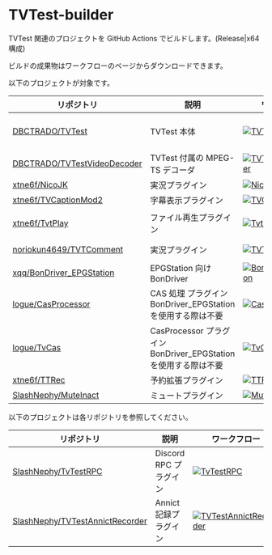 # TVTest-builder

TVTest 関連のプロジェクトを GitHub Actions でビルドします。(Release|x64 構成)

ビルドの成果物はワークフローのページからダウンロードできます。

以下のプロジェクトが対象です。

| リポジトリ | 説明 | ワークフロー | 成果物 | 
|---|---|---|---|
| [DBCTRADO/TVTest](https://github.com/DBCTRADO/TVTest) | TVTest 本体 | [![TVTest](https://github.com/SlashNephy/TVTest-builder/actions/workflows/TVTest.yml/badge.svg)](https://github.com/SlashNephy/TVTest-builder/actions/workflows/TVTest.yml) | `TVTest.exe`, `TVTest_Image.dll`, サンプルプラグイン |
| [DBCTRADO/TVTestVideoDecoder](https://github.com/DBCTRADO/TVTestVideoDecoder) | TVTest 付属の MPEG-TS デコーダ | [![TVTestVideoDecoder](https://github.com/SlashNephy/TVTest-builder/actions/workflows/TVTestVideoDecoder.yml/badge.svg)](https://github.com/SlashNephy/TVTest-builder/actions/workflows/TVTestVideoDecoder.yml) | `TVTestVideoDecoder.ax` |
| [xtne6f/NicoJK](https://github.com/xtne6f/NicoJK) | 実況プラグイン | [![NicoJK](https://github.com/SlashNephy/TVTest-builder/actions/workflows/NicoJK.yml/badge.svg)](https://github.com/SlashNephy/TVTest-builder/actions/workflows/NicoJK.yml) | `NicoJK.tvtp` |
| [xtne6f/TVCaptionMod2](https://github.com/xtne6f/TVCaptionMod2) | 字幕表示プラグイン | [![TVCaptionMod2](https://github.com/SlashNephy/TVTest-builder/actions/workflows/TVCaptionMod2.yml/badge.svg)](https://github.com/SlashNephy/TVTest-builder/actions/workflows/TVCaptionMod2.yml) | `TVCaptionMod2.tvtp` |
| [xtne6f/TvtPlay](https://github.com/xtne6f/TvtPlay) | ファイル再生プラグイン | [![TvtPlay](https://github.com/SlashNephy/TVTest-builder/actions/workflows/TvtPlay.yml/badge.svg)](https://github.com/SlashNephy/TVTest-builder/actions/workflows/TvtPlay.yml) | `TvtPlay.tvtp`, `BonDriver_Pipe.dll`, ~~`TvtAudioStretchFilter.ax`~~ |
| [noriokun4649/TVTComment](https://github.com/noriokun4649/TVTComment) | 実況プラグイン | [![TVTComment](https://github.com/SlashNephy/TVTest-builder/actions/workflows/TVTComment.yml/badge.svg)](https://github.com/SlashNephy/TVTest-builder/actions/workflows/TVTComment.yml) | `TvtComment.tvtp`, `TvtComment.exe` |
| [xqq/BonDriver_EPGStation](https://github.com/xqq/BonDriver_EPGStation) | EPGStation 向け BonDriver | [![BonDriver_EPGStation](https://github.com/SlashNephy/TVTest-builder/actions/workflows/BonDriver_EPGStation.yml/badge.svg)](https://github.com/SlashNephy/TVTest-builder/actions/workflows/BonDriver_EPGStation.yml) | `BonDriver_EPGStation.dll` |
| [logue/CasProcessor](https://github.com/logue/CasProcessor) | CAS 処理 プラグイン<br>BonDriver_EPGStation を使用する際は不要 | [![CasProcessor](https://github.com/SlashNephy/TVTest-builder/actions/workflows/CasProcessor.yml/badge.svg)](https://github.com/SlashNephy/TVTest-builder/actions/workflows/CasProcessor.yml) | `CasProcessor.tvtp` |
| [logue/TvCas](https://github.com/logue/TvCas) | CasProcessor プラグイン<br>BonDriver_EPGStation を使用する際は不要 | [![TvCas](https://github.com/SlashNephy/TVTest-builder/actions/workflows/TvCas.yml/badge.svg)](https://github.com/SlashNephy/TVTest-builder/actions/workflows/TvCas.yml) | `B25.tvcas`, `SPHD.tvcas` |
| [xtne6f/TTRec](https://github.com/xtne6f/TTRec) | 予約拡張プラグイン | [![TTRec](https://github.com/SlashNephy/TVTest-builder/actions/workflows/TTRec.yml/badge.svg)](https://github.com/SlashNephy/TVTest-builder/actions/workflows/TTRec.yml) | `TTRec.tvtp` |
| [SlashNephy/MuteInact](https://github.com/SlashNephy/MuteInact) | ミュートプラグイン | [![MuteInact](https://github.com/SlashNephy/TVTest-builder/actions/workflows/MuteInact.yml/badge.svg)](https://github.com/SlashNephy/TVTest-builder/actions/workflows/MuteInact.yml) | `MuteInact.tvtp` |

以下のプロジェクトは各リポジトリを参照してください。

| リポジトリ | 説明 | ワークフロー | 成果物 | 
|---|---|---|---|
| [SlashNephy/TvTestRPC](https://github.com/SlashNephy/TvTestRPC) | Discord RPC プラグイン | [![TvTestRPC](https://github.com/SlashNephy/TvTestRPC/actions/workflows/latest.yml/badge.svg)](https://github.com/SlashNephy/TvTestRPC/actions/workflows/latest.yml) | `TvTestRPC.tvtp` |
| [SlashNephy/TVTestAnnictRecorder](https://github.com/SlashNephy/TVTestAnnictRecorder) | Annict 記録プラグイン | [![TVTestAnnictRecorder](https://github.com/SlashNephy/TVTestAnnictRecorder/actions/workflows/latest.yml/badge.svg)](https://github.com/SlashNephy/TVTestAnnictRecorder/actions/workflows/latest.yml) | `AnnictRecorder.tvtp` |
